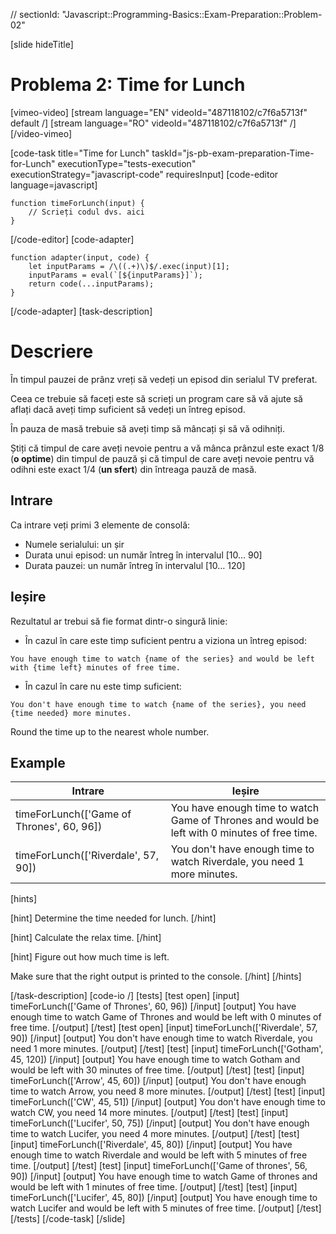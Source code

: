 // sectionId: "Javascript::Programming-Basics::Exam-Preparation::Problem-02"

[slide hideTitle]
# Problema 2: Time for Lunch

[vimeo-video]
[stream language="EN" videoId="487118102/c7f6a5713f" default /]
[stream language="RO" videoId="487118102/c7f6a5713f"  /]
[/video-vimeo]


[code-task title="Time for Lunch" taskId="js-pb-exam-preparation-Time-for-Lunch" executionType="tests-execution" executionStrategy="javascript-code" requiresInput]
[code-editor language=javascript]
```
function timeForLunch(input) {
	// Scrieți codul dvs. aici
}
```
[/code-editor]
[code-adapter]
```
function adapter(input, code) {
    let inputParams = /\((.+)\)$/.exec(input)[1];
    inputParams = eval(`[${inputParams}]`);
    return code(...inputParams);
}
```
[/code-adapter]
[task-description]
# Descriere
În timpul pauzei de prânz vreți să vedeți un episod din serialul TV preferat. 

Ceea ce trebuie să faceți este să scrieți un program care să vă ajute să aflați dacă aveți timp suficient să vedeți un întreg episod. 

În pauza de masă trebuie să aveți timp să mâncați și să vă odihniți. 

Știți că timpul de care aveți nevoie pentru a vă mânca prânzul este exact 1\/8 (**o optime**) din timpul de pauză și că timpul de care aveți nevoie pentru vă odihni este exact 1\/4 (**un sfert**) din întreaga pauză de masă.


## Intrare
Ca intrare veți primi 3 elemente de consolă:
- Numele serialului: un șir
- Durata unui episod: un număr întreg în intervalul \[10… 90\]
- Durata pauzei: un număr întreg în intervalul \[10… 120\]

## Ieșire
Rezultatul ar trebui să fie format dintr-o singură linie:

- În cazul în care este timp suficient pentru a viziona un întreg episod: 

`You have enough time to watch {name of the series} and would be left with {time left} minutes of free time.`

- În cazul în care nu este timp suficient: 

`You don't have enough time to watch {name of the series}, you need {time needed} more minutes.`

Round the time up to the nearest whole number.

## Example
| **Intrare** | **Ieșire** |
| --- | --- |
|timeForLunch(['Game of Thrones', 60, 96])| You have enough time to watch Game of Thrones and would be left with 0 minutes of free time.|
|timeForLunch(['Riverdale', 57, 90])| You don't have enough time to watch Riverdale, you need 1 more minutes.|

[hints]

[hint]
Determine the time needed for lunch.
[/hint]

[hint]
Calculate the relax time.
[/hint]

[hint]
Figure out how much time is left.

Make sure that the right output is printed to the console.
[/hint]
[/hints]

[/task-description]
[code-io /]
[tests]
[test open]
[input]
timeForLunch(['Game of Thrones', 60, 96])
[/input]
[output]
You have enough time to watch Game of Thrones and would be left with 0 minutes of free time.
[/output]
[/test]
[test open]
[input]
timeForLunch(['Riverdale', 57, 90])
[/input]
[output]
You don't have enough time to watch Riverdale, you need 1 more minutes.
[/output]
[/test]
[test]
[input]
timeForLunch(['Gotham', 45, 120])
[/input]
[output]
You have enough time to watch Gotham and would be left with 30 minutes of free time.
[/output]
[/test]
[test]
[input]
timeForLunch(['Arrow', 45, 60])
[/input]
[output]
You don't have enough time to watch Arrow, you need 8 more minutes.
[/output]
[/test]
[test]
[input]
timeForLunch(['CW', 45, 51])
[/input]
[output]
You don't have enough time to watch CW, you need 14 more minutes.
[/output]
[/test]
[test]
[input]
timeForLunch(['Lucifer', 50, 75])
[/input]
[output]
You don't have enough time to watch Lucifer, you need 4 more minutes.
[/output]
[/test]
[test]
[input]
timeForLunch(['Riverdale', 45, 80])
[/input]
[output]
You have enough time to watch Riverdale and would be left with 5 minutes of free time.
[/output]
[/test]
[test]
[input]
timeForLunch(['Game of thrones', 56, 90])
[/input]
[output]
You have enough time to watch Game of thrones and would be left with 1 minutes of free time.
[/output]
[/test]
[test]
[input]
timeForLunch(['Lucifer', 45, 80])
[/input]
[output]
You have enough time to watch Lucifer and would be left with 5 minutes of free time.
[/output]
[/test]
[/tests]
[/code-task]
[/slide]
